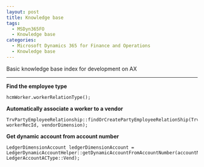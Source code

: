 ```yaml
---
layout: post
title: Knowledge base
tags:
  - MSDyn365FO
  - Knowledge base
categories:
  - Microsoft Dynamics 365 for Finance and Operations
  - Knowledge base
---
```


Basic knowledge base index for development on AX

---

**Find the employee type**
```
hcmWorker.workerRelationType();
```

**Automatically associate a worker to a vendor**
```
TrvPartyEmployeeRelationship::findOrCreatePartyEmployeeRelationShip(TrvPartyEmployeeRelationship.AccountType, workerRecId, vendorDimension);
```

**Get dynamic account from account number**
```
LedgerDimensionAccount ledgerDimensionAccount = LedgerDynamicAccountHelper::getDynamicAccountFromAccountNumber(accountNum, LedgerAccountACType::Vend);
```
